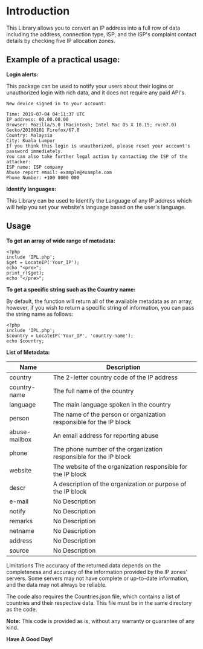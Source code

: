 # Introduction

This Library allows you to convert an IP address into a full row of data including the address, connection type, ISP, and the ISP's complaint contact details by checking five IP allocation zones.

Example of a practical usage:
------------------------------------------
**Login alerts:**

This package can be used to notify your users about their logins or unauthorized login with rich data, and it does not require any paid API's.

```
New device signed in to your account:

Time: 2019-07-04 04:11:37 UTC
IP address: 00.00.00.00
Browser: Mozilla/5.0 (Macintosh; Intel Mac OS X 10.15; rv:67.0) Gecko/20100101 Firefox/67.0
Country: Malaysia
City: Kuala Lumpur
If you think this login is unauthorized, please reset your account's password immediately. 
You can also take further legal action by contacting the ISP of the attacker:
ISP name: ISP company
Abuse report email: example@example.com
Phone Number: +100 0000 000
```
**Identify languages:**

This Library can be used to Identify the Language of any IP address which will help you set your website's language based on the user's language.

Usage
------------------------------------------
**To get an array of wide range of metadata:**
```
<?php 
include 'IPL.php';
$get = LocateIP('Your_IP');
echo "<pre>";
print_r($get);
echo "</pre>";
```
**To get a specific string such as the Country name:**

By default, the function will return all of the available metadata as an array, however, if you wish to return a specific string of information, you can pass the string name as follows:

```
<?php 
include 'IPL.php';
$country = LocateIP('Your_IP', 'country-name');
echo $country;
```
**List of Metadata:**

| Name                                   | Description        |
| ----------------------------------------- | -------------------------------------------------------------- |    
| country                                   | The 2-letter country code of the IP address        |
| country-name                                   | The full name of the country        |
| language                                   | The main language spoken in the country        |
| person                                   | The name of the person or organization responsible for the IP block        |
| abuse-mailbox                                   | An email address for reporting abuse        |
| phone                                   | The phone number of the organization responsible for the IP block        |
| website                                   | The website of the organization responsible for the IP block        |
| descr                                   | A description of the organization or purpose of the IP block        |
| e-mail                                   | No Description        |
| notify                                   | No Description        |
| remarks                                   | No Description        |
| netname                                   | No Description        |
| address                                   | No Description        |
| source                                   | No Description        |


Limitations
The accuracy of the returned data depends on the completeness and accuracy of the information provided by the IP zones' servers. Some servers may not have complete or up-to-date information, and the data may not always be reliable.

The code also requires the Countries.json file, which contains a list of countries and their respective data. This file must be in the same directory as the code.

**Note:**
This code is provided as is, without any warranty or guarantee of any kind.

**Have A Good Day!**

